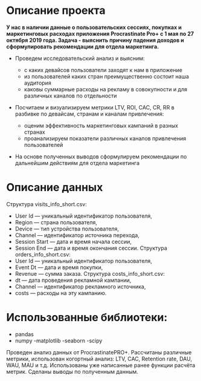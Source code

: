 # Описание проекта
**У нас в наличии данные о пользовательских сессиях, покупках и маркетинговых расходах приложения Procrastinate Pro+ с 1 мая по 27 октября 2019 года. Задача - выяснить причину падения доходов и сформулировать рекомендации для отдела маркетинга.** 
- Проведем исследовательский анализ и выясним:
     - с каких девайсов пользователи заходят к нам в приложение
     - из пользователей каких стран преимущественно состоит наша аудитория
     - каковы суммарные расходы на рекламу в совокупности и для различных каналов по отдельности

- Посчитаем и визуализируем метрики LTV, ROI, CAC, CR, RR в разбивке по девайсам, странам и каналам привлечения:
     - оценим эффективность маркетинговых кампаний в разных странах
     - проанализируем показатели различных каналов привлечения пользователей
- На основе полученных выводов сформулируем рекомендации по дальнейшим действиям для отдела маркетинга

# Описание данных
Структура visits_info_short.csv:
- User Id — уникальный идентификатор пользователя,
- Region — страна пользователя,
- Device — тип устройства пользователя,
- Channel — идентификатор источника перехода,
- Session Start — дата и время начала сессии,
- Session End — дата и время окончания сессии.
Структура orders_info_short.csv:
- User Id — уникальный идентификатор пользователя,
- Event Dt — дата и время покупки,
- Revenue — сумма заказа.
Структура costs_info_short.csv:
- dt — дата проведения рекламной кампании,
- Channel — идентификатор рекламного источника,
- costs — расходы на эту кампанию.

# Использованные библиотеки:
- pandas
- numpy
-matplotlib
-seaborn
-scipy

Проведен анализ данных от ProcrastinatePRO+.
Рассчитаны различные метрики, использован когортный анализ: LTV, CAC, Retention rate, DAU, WAU, MAU и т.д. Использованы уже написанные ранее функции расчёта метрик. Сделаны выводы по полученным данным.
